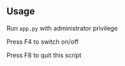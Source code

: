 ## Usage 

Run `app.py` with administrator privilege

Press F4 to switch on/off

Press F8 to quit this script

